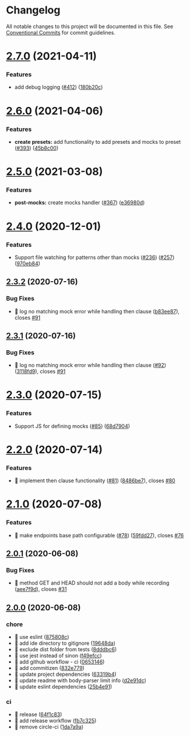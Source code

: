 # Changelog

All notable changes to this project will be documented in this file. See
[Conventional Commits](https://conventionalcommits.org) for commit guidelines.

# [2.7.0](https://github.com/ng-apimock/core/compare/v2.6.0...v2.7.0) (2021-04-11)


### Features

* add debug logging ([#412](https://github.com/ng-apimock/core/issues/412)) ([180b20c](https://github.com/ng-apimock/core/commit/180b20cd6bd8870c99c1f9e3353fcdae3afa5f89))

# [2.6.0](https://github.com/ng-apimock/core/compare/v2.5.0...v2.6.0) (2021-04-06)


### Features

* **create presets:** add functionality to add presets and mocks to preset ([#393](https://github.com/ng-apimock/core/issues/393)) ([45b8c00](https://github.com/ng-apimock/core/commit/45b8c00e5971c327c3d8f1658e417562907d455e))

# [2.5.0](https://github.com/ng-apimock/core/compare/v2.4.0...v2.5.0) (2021-03-08)


### Features

* **post-mocks:** create mocks handler ([#367](https://github.com/ng-apimock/core/issues/367)) ([e36980d](https://github.com/ng-apimock/core/commit/e36980d5fa246418e575c151f9d3de8f8de38bdb))

# [2.4.0](https://github.com/ng-apimock/core/compare/v2.3.2...v2.4.0) (2020-12-01)


### Features

* Support file watching for patterns other than mocks ([#236](https://github.com/ng-apimock/core/issues/236)) ([#257](https://github.com/ng-apimock/core/issues/257)) ([970eb84](https://github.com/ng-apimock/core/commit/970eb8452c5d6b4d4804c5c54792a539b0ca29a1))

## [2.3.2](https://github.com/ng-apimock/core/compare/v2.3.1...v2.3.2) (2020-07-16)


### Bug Fixes

* 🐛 log no matching mock error while handling then clause ([b83ee87](https://github.com/ng-apimock/core/commit/b83ee876185657979fb00510b7622fc7bad806c9)), closes [#91](https://github.com/ng-apimock/core/issues/91)

## [2.3.1](https://github.com/ng-apimock/core/compare/v2.3.0...v2.3.1) (2020-07-16)


### Bug Fixes

* 🐛 log no matching mock error while handling then clause ([#92](https://github.com/ng-apimock/core/issues/92)) ([3118fd9](https://github.com/ng-apimock/core/commit/3118fd9924ab66dacf697e1f283eaa9e5c875709)), closes [#91](https://github.com/ng-apimock/core/issues/91)

# [2.3.0](https://github.com/ng-apimock/core/compare/v2.2.0...v2.3.0) (2020-07-15)


### Features

* Support JS for defining mocks ([#85](https://github.com/ng-apimock/core/issues/85)) ([68d7904](https://github.com/ng-apimock/core/commit/68d7904bf1943bc59e976617ff00a8b27e5e3a08))

# [2.2.0](https://github.com/ng-apimock/core/compare/v2.1.0...v2.2.0) (2020-07-14)


### Features

* 🎸 implement then clause functionality ([#81](https://github.com/ng-apimock/core/issues/81)) ([8486be7](https://github.com/ng-apimock/core/commit/8486be78ee7e451ff12d701b12379dbd29aaa96d)), closes [#80](https://github.com/ng-apimock/core/issues/80)

# [2.1.0](https://github.com/ng-apimock/core/compare/v2.0.1...v2.1.0) (2020-07-08)


### Features

* 🎸 make endpoints base path configurable ([#78](https://github.com/ng-apimock/core/issues/78)) ([59fdd27](https://github.com/ng-apimock/core/commit/59fdd279f1ac2f657ca9a4f8f57e863ae695d6b7)), closes [#76](https://github.com/ng-apimock/core/issues/76)

## [2.0.1](https://github.com/ng-apimock/core/compare/v2.0.0...v2.0.1) (2020-06-08)


### Bug Fixes

* 🐛 method GET and HEAD should not add a body while recording ([aee7f9d](https://github.com/ng-apimock/core/commit/aee7f9d78bf1365264812bcd04672aa7913a035a)), closes [#31](https://github.com/ng-apimock/core/issues/31)

## [2.0.0](https://github.com/ng-apimock/core/compare/v1.0.25...v2.0.0) (2020-06-08)

### chore
* 🤖 use eslint ([875808c](https://github.com/ng-apimock/core/commit/875808c398))
* 🤖 add ide directory to gitignore ([19648da](https://github.com/ng-apimock/core/commit/19648da83b)) 
* 🤖 exclude dist folder from tests ([8dddbc6](https://github.com/ng-apimock/core/commit/8dddbc643d))
* 🤖 use jest instead of sinon ([f49efcc](https://github.com/ng-apimock/core/commit/f49efcc4ee)) 
* 🤖 add github workflow - ci ([0653146](https://github.com/ng-apimock/core/commit/0653146b59)) 
* 🤖 add commitizen ([832e779](https://github.com/ng-apimock/core/commit/832e779e8d)) 
* 🤖 update project dependencies ([63319b4](https://github.com/ng-apimock/core/commit/63319b49ad)) 
* 🤖 update readme with body-parser limit info ([d2e91dc](https://github.com/ng-apimock/core/commit/d2e91dc3d5)) 
* 🤖 update eslint dependencies ([25b4e91](https://github.com/ng-apimock/core/commit/25b4e91baecb8d89162c0cdbbf0df06b68e3b70b))
    
### ci
* 🎡 release ([64f1c83](https://github.com/ng-apimock/core/commit/64f1c83191)) 
* 🎡 add release workflow ([fb7c325](https://github.com/ng-apimock/core/commit/fb7c3257df)) 
* 🎡 remove circle-ci ([1da7a9a](https://github.com/ng-apimock/core/commit/1da7a9a6e4))
